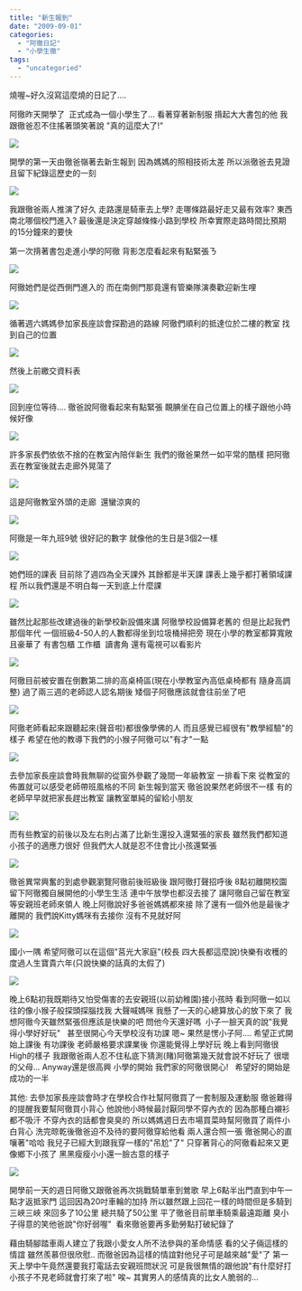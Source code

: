 ```yaml
---
title: "新生報到"
date: "2009-09-01"
categories: 
  - "阿徹日記"
  - "小學生徹"
tags: 
  - "uncategoried"
---
```


燒喔~好久沒寫這麼燒的日記了....

阿徹昨天開學了  正式成為一個小學生了... 看著穿著新制服 揹起大大書包的他 我跟徹爸忍不住搖著頭笑著說 "真的這麼大了!"

![](images/3873099662_f9377dd7f6.jpg)

開學的第一天由徹爸嶺著去新生報到 因為媽媽的照相技術太差 所以派徹爸去見證且留下紀錄這歷史的一刻

![](images/3872316557_0702a99397.jpg)

我跟徹爸兩人推演了好久 走路還是騎車去上學? 走哪條路最好走又最有效率? 東西南北哪個校門進入? 最後還是決定穿越條條小路到學校 所幸實際走路時間比預期的15分鐘來的要快

第一次揹著書包走進小學的阿徹 背影怎麼看起來有點緊張ㄋ

![](images/3872315565_a9865a1c4a.jpg)

阿徹她們是從西側門進入的 而在南側門那竟還有管樂隊演奏歡迎新生哩

![](images/3873098862_838da19dcb.jpg)

循著週六媽媽參加家長座談會探勘過的路線 阿徹們順利的抵達位於二樓的教室 找到自己的位置

![](images/3872313667_83a4615894.jpg)

然後上前繳交資料表

![](images/3872313309_43fe88ab93.jpg)

回到座位等待.... 徹爸說阿徹看起來有點緊張 靦腆坐在自己位置上的樣子跟他小時候好像

![](images/3873096736_8bed307a2e.jpg)

許多家長們依依不捨的在教室內陪伴新生 我們的徹爸果然一如平常的酷樣 把阿徹丟在教室後就去走廊外晃蕩了

![](images/3873096196_c3126c219d.jpg)

這是阿徹教室外頭的走廊  還蠻涼爽的

![](images/3873096460_3dce8a6473.jpg)

阿徹是一年九班9號 很好記的數字 就像他的生日是3個2一樣

![](images/3873094368_7ba539418b.jpg)

她們班的課表 目前除了週四為全天課外 其餘都是半天課 課表上幾乎都打著領域課程 所以我們還是不明白每一天到底上什麼課

![](images/3873093022_ba59767501.jpg)

雖然比起那些改建過後的新學校新設備來講 阿徹學校設備算老舊的 但是比起我們那個年代 一個班級4-50人的人數都得坐到垃圾桶掃把旁 現在小學的教室都算寬敞且豪華了 有書包櫃 工作櫃  讀書角 還有電視可以看影片

![](images/3872309691_65c8939c8c.jpg)

阿徹目前被安置在倒數第二排的高桌椅區(現在小學教室內高低桌椅都有 隨身高調整) 過了兩三週的老師認人認名期後 矮個子阿徹應該就會往前坐了吧

![](images/3873095210_f19f28188c.jpg)

阿徹老師看起來跟聽起來(聲音啦)都很像學佛的人 而且感覺已經很有"教學經驗"的樣子 希望在他的教導下我們的小猴子阿徹可以"有才"一點

![](images/3872310111_89a22d5568.jpg)

去參加家長座談會時我無聊的從窗外參觀了幾間一年級教室 一排看下來 從教室的佈置就可以感受老師帶班風格的不同 新生報到當天 徹爸說果然老師很不一樣 有的老師早早就把家長趕出教室 讓教室單純的留給小朋友

![](images/3872309057_c29377d3f9.jpg)

而有些教室的前後以及左右則占滿了比新生還投入還緊張的家長 雖然我們都知道小孩子的適應力很好 但我們大人就是忍不住會比小孩還緊張

![](images/3872307553_7585354b04.jpg)

徹爸異常興奮的到處參觀瀏覽阿徹前後班級後 跟阿徹打聲招呼後 8點初離開校園留下阿徹獨自展開他的小學生生活 連中午放學也都沒去接了 讓阿徹自己留在教室等安親班老師來領人 晚上阿徹說好多爸爸媽媽都來接 除了還有一個外他是最後才離開的 我們說Kitty媽咪有去接你 沒有不見就好阿

![](images/3872307199_e465882750.jpg)

國小一隅 希望阿徹可以在這個"莒光大家庭"(校長 四大長都這麼說)快樂有收穫的度過人生寶貴六年(只說快樂的話真的太假了)

![](images/3872306659_1551c41ba3.jpg)

晚上6點初我既期待又怕受傷害的去安親班(以前幼稚園)接小孩時 看到阿徹一如以往的像小猴子般探頭探腦找我 大聲喊媽咪 我懸了一天的心總算放心的放下來了 我想阿徹今天雖然緊張但應該是快樂的吧 問他今天還好嗎  小子一臉天真的說"我覺得小學好好玩"   甚至很開心今天學校沒有功課 嗯~ 果然是愣小子阿.... 希望正式開始上課後 有功課後 老師嚴格要求課業後 你還能覺得上學好玩 晚上看到阿徹很High的樣子 我跟徹爸兩人忍不住私底下猜測(賭)阿徹第幾天就會說不好玩了 很壞的父母... Anyway還是很高興 小學的開始 我們家的阿徹很開心!   希望好的開始是成功的一半

其他: 去參加家長座談會時才在學校合作社幫阿徹買了一套制服及運動服 徹爸難得的提醒我要幫阿徹買小背心 他說他小時候最討厭同學不穿內衣的 因為那種白襯衫都不吸汗 不穿內衣的話都會臭臭的 所以媽媽週日去市場買菜時幫阿徹買了兩件小白背心 洗完晾乾後徹爸迫不及待的要阿徹穿給他看 兩人還合照一張 徹爸開心的直嚷著"哈哈 我兒子已經大到跟我穿一樣的"吊尬"了" 只穿著背心的阿徹看起來又更像鄉下小孩了 黑黑瘦瘦小小還一臉古意的樣子

![](images/3873100984_2a5a8aca44.jpg)

開學前一天的週日阿徹又跟徹爸再次挑戰騎單車到鶯歌 早上6點半出門直到中午一點才返抵家門 這回因為20吋車輪的加持 所以雖然跟上回花一樣的時間但是多騎到三峽三峽 來回多了10公里 總共騎了50公里 平了徹爸目前單車騎乘最遠距離 臭小子得意的笑他爸說"你好弱喔"  看來徹爸要再多勤勞點打破紀錄了

藉由騎腳踏車兩人建立了我跟小愛女人所不法參與的革命情感 看的父子倆這樣的情誼 雖然羨慕但很欣慰.. 而徹爸因為這樣的情誼對他兒子可是越來越"愛"了 第一天上學中午竟然還要我打電話去安親班問狀況 可是我很無情的跟他說"有什麼好打 小孩子不見老師就會打來了啦" 唉~ 其實男人的感情真的比女人脆弱的...
